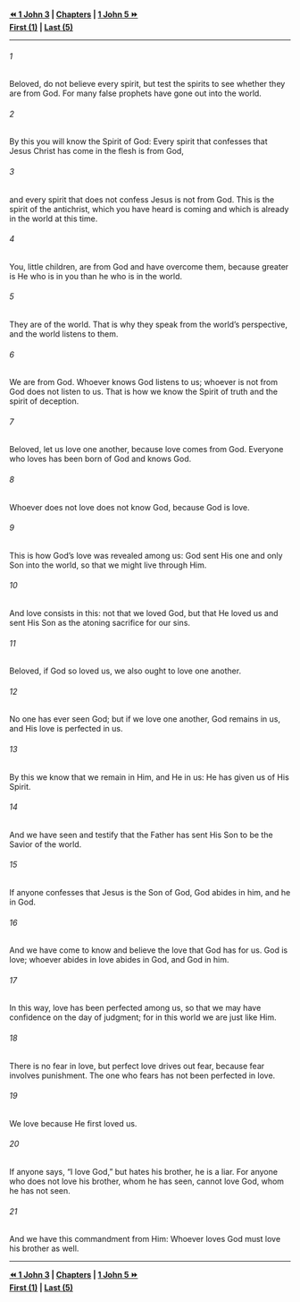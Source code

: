   
**[⏪ 1 John 3](./1%20John%203.md) | [Chapters](./_index.md) | [1 John 5 ⏩](./1%20John%205.md)**  
**[First (1)](./1%20John%201.md) | [Last (5)](./1%20John%205.md)**  
  
---  
  
###### 1  
Beloved, do not believe every spirit, but test the spirits to see whether they are from God. For many false prophets have gone out into the world.  
  
###### 2  
By this you will know the Spirit of God: Every spirit that confesses that Jesus Christ has come in the flesh is from God,  
  
###### 3  
and every spirit that does not confess Jesus is not from God. This is the spirit of the antichrist, which you have heard is coming and which is already in the world at this time.  
  
###### 4  
You, little children, are from God and have overcome them, because greater is He who is in you than he who is in the world.  
  
###### 5  
They are of the world. That is why they speak from the world’s perspective, and the world listens to them.  
  
###### 6  
We are from God. Whoever knows God listens to us; whoever is not from God does not listen to us. That is how we know the Spirit of truth and the spirit of deception.  
  
###### 7  
Beloved, let us love one another, because love comes from God. Everyone who loves has been born of God and knows God.  
  
###### 8  
Whoever does not love does not know God, because God is love.  
  
###### 9  
This is how God’s love was revealed among us: God sent His one and only Son into the world, so that we might live through Him.  
  
###### 10  
And love consists in this: not that we loved God, but that He loved us and sent His Son as the atoning sacrifice for our sins.  
  
###### 11  
Beloved, if God so loved us, we also ought to love one another.  
  
###### 12  
No one has ever seen God; but if we love one another, God remains in us, and His love is perfected in us.  
  
###### 13  
By this we know that we remain in Him, and He in us: He has given us of His Spirit.  
  
###### 14  
And we have seen and testify that the Father has sent His Son to be the Savior of the world.  
  
###### 15  
If anyone confesses that Jesus is the Son of God, God abides in him, and he in God.  
  
###### 16  
And we have come to know and believe the love that God has for us. God is love; whoever abides in love abides in God, and God in him.  
  
###### 17  
In this way, love has been perfected among us, so that we may have confidence on the day of judgment; for in this world we are just like Him.  
  
###### 18  
There is no fear in love, but perfect love drives out fear, because fear involves punishment. The one who fears has not been perfected in love.  
  
###### 19  
We love because He first loved us.  
  
###### 20  
If anyone says, “I love God,” but hates his brother, he is a liar. For anyone who does not love his brother, whom he has seen, cannot love God, whom he has not seen.  
  
###### 21  
And we have this commandment from Him: Whoever loves God must love his brother as well.  
  
  
---  
  
**[⏪ 1 John 3](./1%20John%203.md) | [Chapters](./_index.md) | [1 John 5 ⏩](./1%20John%205.md)**  
**[First (1)](./1%20John%201.md) | [Last (5)](./1%20John%205.md)**  
  

